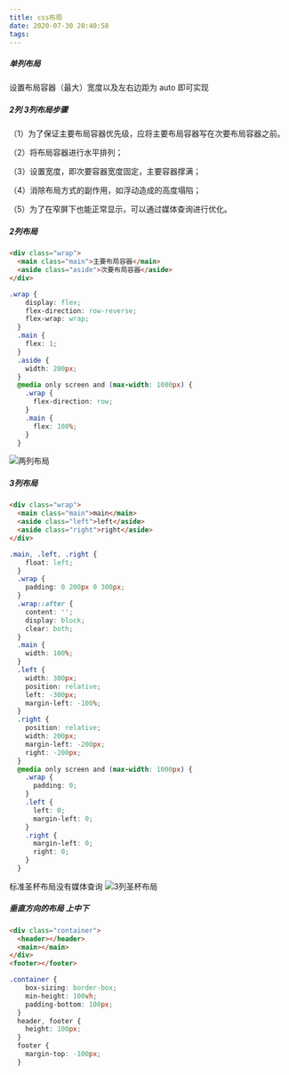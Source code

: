 ```yaml
---
title: css布局
date: 2020-07-30 20:40:58
tags:
---
```


##### 单列布局

设置布局容器（最大）宽度以及左右边距为 auto 即可实现

##### 2列 3列布局步骤

（1）为了保证主要布局容器优先级，应将主要布局容器写在次要布局容器之前。

（2）将布局容器进行水平排列；

（3）设置宽度，即次要容器宽度固定，主要容器撑满；

（4）消除布局方式的副作用，如浮动造成的高度塌陷；

（5）为了在窄屏下也能正常显示，可以通过媒体查询进行优化。

##### 2列布局

``` html
<div class="wrap">
  <main class="main">主要布局容器</main>
  <aside class="aside">次要布局容器</aside>
</div>

```
``` css
.wrap {
    display: flex;
    flex-direction: row-reverse;
    flex-wrap: wrap;
  }
  .main {
    flex: 1;
  }
  .aside {
    width: 200px;
  }
  @media only screen and (max-width: 1000px) {
    .wrap {
      flex-direction: row;
    }
    .main {
      flex: 100%;
    }
  }
```
![两列布局](https://s0.lgstatic.com/i/image/M00/0E/03/Ciqc1F7E7vOAaoMnAALoOB59RVs256.gif)


##### 3列布局

``` html
<div class="wrap">
  <main class="main">main</main>
  <aside class="left">left</aside>
  <aside class="right">right</aside>
</div>
```

``` css
.main, .left, .right {
    float: left;
  }
  .wrap {
    padding: 0 200px 0 300px;
  }
  .wrap::after {
    content: '';
    display: block;
    clear: both;
  }
  .main {
    width: 100%;
  }
  .left {
    width: 300px;
    position: relative;
    left: -300px;
    margin-left: -100%;
  }
  .right {
    position: relative;
    width: 200px;
    margin-left: -200px;
    right: -200px;
  }
  @media only screen and (max-width: 1000px) {
    .wrap {
      padding: 0;
    }
    .left {
      left: 0;
      margin-left: 0;
    }
    .right {
      margin-left: 0;
      right: 0;
    }
  }
```
标准圣杯布局没有媒体查询
![3列圣杯布局](https://s0.lgstatic.com/i/image/M00/0E/03/Ciqc1F7E72KAcZENAAI1dbZkP0I370.gif)

##### 垂直方向的布局 上中下

``` html
<div class="container">
  <header></header>
  <main></main>
</div>
<footer></footer>
```
``` css
.container {
    box-sizing: border-box;
    min-height: 100vh;
    padding-bottom: 100px;
  }
  header, footer {
    height: 100px;
  }
  footer {
    margin-top: -100px;
  }
```

